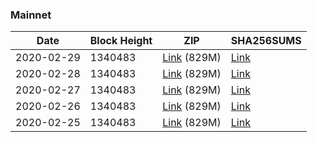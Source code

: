### Mainnet

|    Date    | Block Height | ZIP | SHA256SUMS |
| ---------- | ------------ | --- | ---------- |
| 2020-02-29 | 1340483 | [Link](https://s3-ap-southeast-2.amazonaws.com/ion-bootstrap/mainnet/2020-02-29/bootstrap.dat.zip) (829M) | [Link](https://s3-ap-southeast-2.amazonaws.com/ion-bootstrap/mainnet/2020-02-29/SHA256SUMS) |
| 2020-02-28 | 1340483 | [Link](https://s3-ap-southeast-2.amazonaws.com/ion-bootstrap/mainnet/2020-02-28/bootstrap.dat.zip) (829M) | [Link](https://s3-ap-southeast-2.amazonaws.com/ion-bootstrap/mainnet/2020-02-28/SHA256SUMS) |
| 2020-02-27 | 1340483 | [Link](https://s3-ap-southeast-2.amazonaws.com/ion-bootstrap/mainnet/2020-02-27/bootstrap.dat.zip) (829M) | [Link](https://s3-ap-southeast-2.amazonaws.com/ion-bootstrap/mainnet/2020-02-27/SHA256SUMS) |
| 2020-02-26 | 1340483 | [Link](https://s3-ap-southeast-2.amazonaws.com/ion-bootstrap/mainnet/2020-02-26/bootstrap.dat.zip) (829M) | [Link](https://s3-ap-southeast-2.amazonaws.com/ion-bootstrap/mainnet/2020-02-26/SHA256SUMS) |
| 2020-02-25 | 1340483 | [Link](https://s3-ap-southeast-2.amazonaws.com/ion-bootstrap/mainnet/2020-02-25/bootstrap.dat.zip) (829M) | [Link](https://s3-ap-southeast-2.amazonaws.com/ion-bootstrap/mainnet/2020-02-25/SHA256SUMS) |
